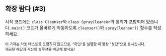## 확장 람다 (#3)

시작 코드에는 `class Cleanser`와 `class SprayCleanser`의 정의가 포함되어 있습니다. `main()` 코드가 올바르게 작동하도록 `cleanser()`와 `sprayCleanser()` 함수를 작성하세요.

<sub> 이 과제는 자동 테스트를 포함하지 않으므로, "확인"을 실행할 때 항상 "정답"으로 표시됩니다.  
제공된 해답과 자신의 솔루션을 비교해 보세요! </sub>